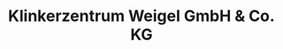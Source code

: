 ---
title: "Klinkerzentrum Weigel GmbH & Co. KG"
url: /mellrichstadt/klinkerzentrum-weigel-gmbh-und-co-kg/
shop: Baustoffe
---